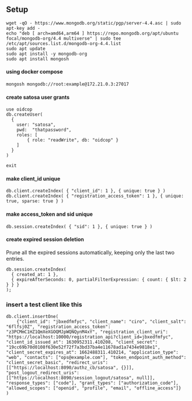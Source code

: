 ## Setup

````
wget -qO - https://www.mongodb.org/static/pgp/server-4.4.asc | sudo apt-key add -
echo "deb [ arch=amd64,arm64 ] https://repo.mongodb.org/apt/ubuntu focal/mongodb-org/4.4 multiverse" | sudo tee /etc/apt/sources.list.d/mongodb-org-4.4.list
sudo apt update
sudo apt install -y mongodb-org
sudo apt install mongosh
````

#### using docker compose
````
mongosh mongodb://root:example@172.21.0.3:27017
````

#### create satosa user grants
````
use oidcop
db.createUser(
  {
    user: "satosa",
    pwd:  "thatpassword",
    roles: [
        { role: "readWrite", db: "oidcop" }
    ]
  }
)

exit
````

#### make client_id unique

````
db.client.createIndex( { "client_id": 1 }, { unique: true } )
db.client.createIndex( { "registration_access_token": 1 }, { unique: true, sparse: true } )
````

#### make access_token and sid unique

````
db.session.createIndex( { "sid": 1 }, { unique: true } )
````

#### create expired session deletion

Prune all the expired sessions automatically, keeping only the last two entries.

````
db.session.createIndex(
  { created_at: 1 },
  { expireAfterSeconds: 0, partialFilterExpression: { count: { $lt: 2 } } }
);
````

### insert a test client like this

````
db.client.insertOne(
    {"client_id": "jbxedfmfyc", "client_name": "ciro", "client_salt": "6flfsj0Z", "registration_access_token": "z3PCMmC1HZ1QmXeXGOQMJpWQNQynM4xY", "registration_client_uri": "https://localhost:10000/registration_api?client_id=jbxedfmfyc", "client_id_issued_at": 1630952311.410208, "client_secret": "19cc69b70d0108f630e52f72f7a3bd37ba4e11678ad1a7434e9818e1", "client_secret_expires_at": 1662488311.410214, "application_type": "web", "contacts": ["ops@example.com"], "token_endpoint_auth_method": "client_secret_basic", "redirect_uris": [["https://localhost:8090/authz_cb/satosa", {}]], "post_logout_redirect_uris": [["https://localhost:8090/session_logout/satosa", null]], "response_types": ["code"], "grant_types": ["authorization_code"], "allowed_scopes": ["openid", "profile", "email", "offline_access"]}
)
````
